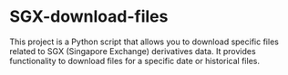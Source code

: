 # SGX-download-files
This project is a Python script that allows you to download specific files related to SGX (Singapore Exchange) derivatives data. It provides functionality to download files for a specific date or historical files.
